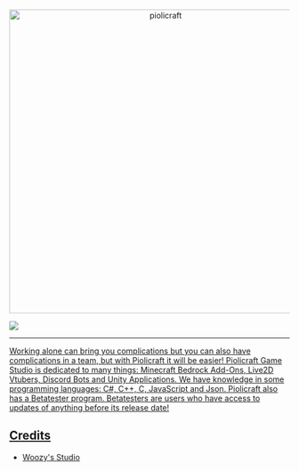 <div align="center">
	<br />
	<p>
		<img src=https://cdn.discordapp.com/attachments/1059645728391168010/1081386214709534791/style_1_title.png" width="546" alt="piolicraft" /></a>
	</p>
</div>

<div>
  <a href="https://github.com/PiolicraftStudios"><img src="https://img.shields.io/badge/GitHub%20-%231DA1F2.svg?&style=for-the-badge&logo=GitHub&logoColor=white&color=grey">
</div>
  
---

Working alone can bring you complications but you can also have complications in a team, but with Piolicraft it will be easier! Piolicraft Game Studio is dedicated to many things: Minecraft Bedrock Add-Ons, Live2D Vtubers, Discord Bots and Unity Applications. We have knowledge in some programming languages: C#, C++, C, JavaScript and Json. Piolicraft also has a Betatester program. Betatesters are users who have access to updates of anything before its release date!
  
<h2>Credits</h2>
  
- [Woozy's Studio](https://www.youtube.com/@WoozyStudio)
